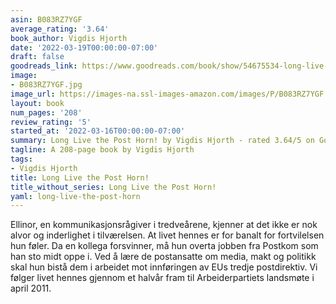 ```yaml
---
asin: B083RZ7YGF
average_rating: '3.64'
book_author: Vigdis Hjorth
date: '2022-03-19T00:00:00-07:00'
draft: false
goodreads_link: https://www.goodreads.com/book/show/54675534-long-live-the-post-horn
image:
- B083RZ7YGF.jpg
image_url: https://images-na.ssl-images-amazon.com/images/P/B083RZ7YGF.01._SCLZZZZZZZ.jpg
layout: book
num_pages: '208'
review_rating: '5'
started_at: '2022-03-16T00:00:00-07:00'
summary: Long Live the Post Horn! by Vigdis Hjorth - rated 3.64/5 on Goodreads
tagline: A 208-page book by Vigdis Hjorth
tags:
- Vigdis Hjorth
title: Long Live the Post Horn!
title_without_series: Long Live the Post Horn!
yaml: long-live-the-post-horn
---
```


Ellinor, en kommunikasjonsrågiver i tredveårene, kjenner at det ikke er nok alvor og inderlighet i tilværelsen. At livet hennes er for banalt for fortvilelsen hun føler. Da en kollega forsvinner, må hun overta jobben fra Postkom som han sto midt oppe i. Ved å lære de postansatte om media, makt og politikk skal hun bistå dem i arbeidet mot innføringen av EUs tredje postdirektiv. Vi følger livet hennes gjennom et halvår fram til Arbeiderpartiets landsmøte i april 2011.